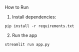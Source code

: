 How to Run
1. Install dependencies:

```pip install -r requirements.txt```


2. Run the app

```streamlit run app.py```